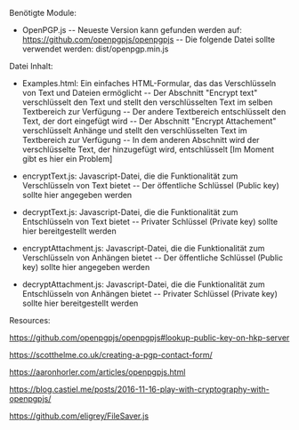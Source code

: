 Benötigte Module:
- OpenPGP.js
-- Neueste Version kann gefunden werden auf: https://github.com/openpgpjs/openpgpjs
-- Die folgende Datei sollte verwendet werden: dist/openpgp.min.js

Datei Inhalt:
- Examples.html: Ein einfaches HTML-Formular, das das Verschlüsseln von Text und Dateien ermöglicht
-- Der Abschnitt "Encrypt text" verschlüsselt den Text und stellt den verschlüsselten Text im selben Textbereich zur Verfügung
-- Der andere Textbereich entschlüsselt den Text, der dort eingefügt wird
-- Der Abschnitt "Encrypt Attachement" verschlüsselt Anhänge und stellt den verschlüsselten Text im Textbereich zur Verfügung
-- In dem anderen Abschnitt wird der verschlüsselte Text, der hinzugefügt wird, entschlüsselt [Im Moment gibt es hier ein Problem]

- encryptText.js: Javascript-Datei, die die Funktionalität zum Verschlüsseln von Text bietet
-- Der öffentliche Schlüssel (Public key) sollte hier angegeben werden

- decryptText.js: Javascript-Datei, die die Funktionalität zum Entschlüsseln von Text bietet
-- Privater Schlüssel (Private key) sollte hier bereitgestellt werden

- encryptAttachment.js: Javascript-Datei, die die Funktionalität zum Verschlüsseln von Anhängen bietet
-- Der öffentliche Schlüssel (Public key) sollte hier angegeben werden

- decryptAttachment.js: Javascript-Datei, die die Funktionalität zum Entschlüsseln von Anhängen bietet
-- Privater Schlüssel (Private key) sollte hier bereitgestellt werden


Resources:

https://github.com/openpgpjs/openpgpjs#lookup-public-key-on-hkp-server

https://scotthelme.co.uk/creating-a-pgp-contact-form/

https://aaronhorler.com/articles/openpgpjs.html

https://blog.castiel.me/posts/2016-11-16-play-with-cryptography-with-openpgpjs/

https://github.com/eligrey/FileSaver.js
